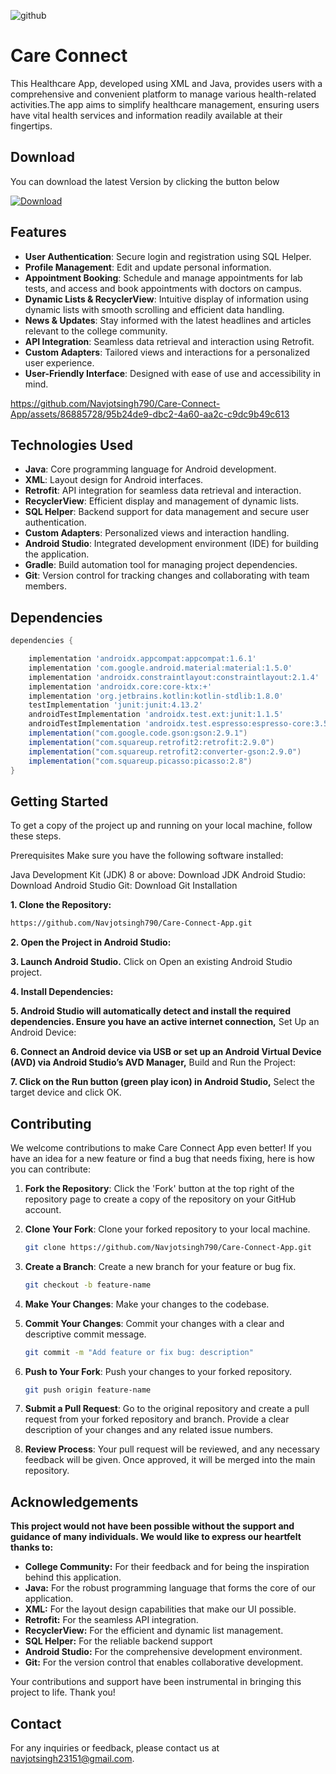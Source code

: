
![github](https://github.com/Navjotsingh790/Care-Connect-App/assets/86885728/03f2b9a9-ae7b-4334-8a71-23d13bd7c44d)


# Care Connect

This Healthcare App, developed using XML and Java, provides users with a comprehensive and convenient platform to manage various health-related activities.The app aims to simplify healthcare management, ensuring users have vital health services and information readily available at their fingertips.


## Download

You can download the latest Version by clicking the button below

<a href="https://github.com/Navjotsingh790/Care-Connect-App/releases/download/v1.1/care.connect.apk" download>
  <img src="https://img.shields.io/badge/download-latest-blue" alt="Download">
</a>

## Features

- **User Authentication**: Secure login and registration using SQL Helper.
- **Profile Management**: Edit and update personal information.
- **Appointment Booking**: Schedule and manage appointments for lab tests, and access and book appointments with doctors on campus.
- **Dynamic Lists & RecyclerView**: Intuitive display of information using dynamic lists with smooth scrolling and efficient data handling.
- **News & Updates**: Stay informed with the latest headlines and articles relevant to the college community.
- **API Integration**: Seamless data retrieval and interaction using Retrofit.
- **Custom Adapters**: Tailored views and interactions for a personalized user experience.
- **User-Friendly Interface**: Designed with ease of use and accessibility in mind.

https://github.com/Navjotsingh790/Care-Connect-App/assets/86885728/95b24de9-dbc2-4a60-aa2c-c9dc9b49c613


## Technologies Used

- **Java**: Core programming language for Android development.
- **XML**: Layout design for Android interfaces.
- **Retrofit**: API integration for seamless data retrieval and interaction.
- **RecyclerView**: Efficient display and management of dynamic lists.
- **SQL Helper**: Backend support for data management and secure user authentication.
- **Custom Adapters**: Personalized views and interaction handling.
- **Android Studio**: Integrated development environment (IDE) for building the application.
- **Gradle**: Build automation tool for managing project dependencies.
- **Git**: Version control for tracking changes and collaborating with team members.

## Dependencies

```gradle
dependencies {

    implementation 'androidx.appcompat:appcompat:1.6.1'
    implementation 'com.google.android.material:material:1.5.0'
    implementation 'androidx.constraintlayout:constraintlayout:2.1.4'
    implementation 'androidx.core:core-ktx:+'
    implementation 'org.jetbrains.kotlin:kotlin-stdlib:1.8.0'
    testImplementation 'junit:junit:4.13.2'
    androidTestImplementation 'androidx.test.ext:junit:1.1.5'
    androidTestImplementation 'androidx.test.espresso:espresso-core:3.5.1'
    implementation("com.google.code.gson:gson:2.9.1")
    implementation("com.squareup.retrofit2:retrofit:2.9.0")
    implementation("com.squareup.retrofit2:converter-gson:2.9.0")
    implementation("com.squareup.picasso:picasso:2.8")
}
```
## Getting Started

To get a copy of the project up and running on your local machine, follow these steps.

Prerequisites
Make sure you have the following software installed:

Java Development Kit (JDK) 8 or above: Download JDK
Android Studio: Download Android Studio
Git: Download Git
Installation

**1. Clone the Repository:**

```sh
https://github.com/Navjotsingh790/Care-Connect-App.git
```
**2. Open the Project in Android Studio:**

**3. Launch Android Studio.**
Click on Open an existing Android Studio project.

**4. Install Dependencies:**

**5. Android Studio will automatically detect and install the required dependencies. Ensure you have an active internet connection,**
Set Up an Android Device:

**6. Connect an Android device via USB or set up an Android Virtual Device (AVD) via Android Studio’s AVD Manager,**
Build and Run the Project:

**7. Click on the Run button (green play icon) in Android Studio,**
Select the target device and click OK.

## Contributing

We welcome contributions to make Care Connect App even better! If you have an idea for a new feature or find a bug that needs fixing, here is how you can contribute:

1. **Fork the Repository**: Click the 'Fork' button at the top right of the repository page to create a copy of the repository on your GitHub account.

2. **Clone Your Fork**: Clone your forked repository to your local machine.
    ```bash
    git clone https://github.com/Navjotsingh790/Care-Connect-App.git
    ```

3. **Create a Branch**: Create a new branch for your feature or bug fix.
    ```bash
    git checkout -b feature-name
    ```

4. **Make Your Changes**: Make your changes to the codebase.

5. **Commit Your Changes**: Commit your changes with a clear and descriptive commit message.
    ```bash
    git commit -m "Add feature or fix bug: description"
    ```

6. **Push to Your Fork**: Push your changes to your forked repository.
    ```bash
    git push origin feature-name
    ```

7. **Submit a Pull Request**: Go to the original repository and create a pull request from your forked repository and branch. Provide a clear description of your changes and any related issue numbers.

8. **Review Process**: Your pull request will be reviewed, and any necessary feedback will be given. Once approved, it will be merged into the main repository.

## Acknowledgements

**This project would not have been possible without the support and guidance of many individuals. We would like to express our heartfelt thanks to:**

- **College Community:** For their feedback and for being the inspiration behind this application.
- **Java:** For the robust programming language that forms the core of our application.
- **XML:** For the layout design capabilities that make our UI possible.
- **Retrofit:** For the seamless API integration.
- **RecyclerView:** For the efficient and dynamic list management.
- **SQL Helper:** For the reliable backend support
- **Android Studio:** For the comprehensive development environment.
- **Git:** For the version control that enables collaborative development.

Your contributions and support have been instrumental in bringing this project to life. Thank you!

## Contact

For any inquiries or feedback, please contact us at navjotsingh23151@gmail.com.
